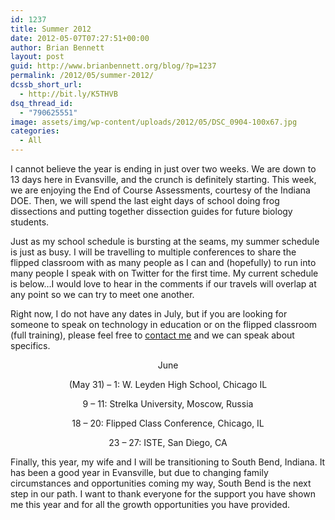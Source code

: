 ```yaml
---
id: 1237
title: Summer 2012
date: 2012-05-07T07:27:51+00:00
author: Brian Bennett
layout: post
guid: http://www.brianbennett.org/blog/?p=1237
permalink: /2012/05/summer-2012/
dcssb_short_url:
  - http://bit.ly/K5THVB
dsq_thread_id:
  - "790625551"
image: assets/img/wp-content/uploads/2012/05/DSC_0904-100x67.jpg
categories:
  - All
---
```

I cannot believe the year is ending in just over two weeks. We are down to 13 days here in Evansville, and the crunch is definitely starting. This week, we are enjoying the End of Course Assessments, courtesy of the Indiana DOE. Then, we will spend the last eight days of school doing frog dissections and putting together dissection guides for future biology students.

Just as my school schedule is bursting at the seams, my summer schedule is just as busy. I will be travelling to multiple conferences to share the flipped classroom with as many people as I can and (hopefully) to run into many people I speak with on Twitter for the first time. My current schedule is below&#8230;I would love to hear in the comments if our travels will overlap at any point so we can try to meet one another.

Right now, I do not have any dates in July, but if you are looking for someone to speak on technology in education or on the flipped classroom (full training), please feel free to [contact me](https://docs.google.com/spreadsheet/viewform?formkey=dFdlTEhHQjdlT0d4Z1VodG9FckVBcEE6MQ#gid=0) and we can speak about specifics.

<p style="text-align: center;">
  June
</p>

<p style="text-align: center;">
  (May 31) &#8211; 1: W. Leyden High School, Chicago IL
</p>

<p style="text-align: center;">
  9 &#8211; 11: Strelka University, Moscow, Russia
</p>

<p style="text-align: center;">
  18 &#8211; 20: Flipped Class Conference, Chicago, IL
</p>

<p style="text-align: center;">
  23 &#8211; 27: ISTE, San Diego, CA
</p>

Finally, this year, my wife and I will be transitioning to South Bend, Indiana. It has been a good year in Evansville, but due to changing family circumstances and opportunities coming my way, South Bend is the next step in our path. I want to thank everyone for the support you have shown me this year and for all the growth opportunities you have provided.
